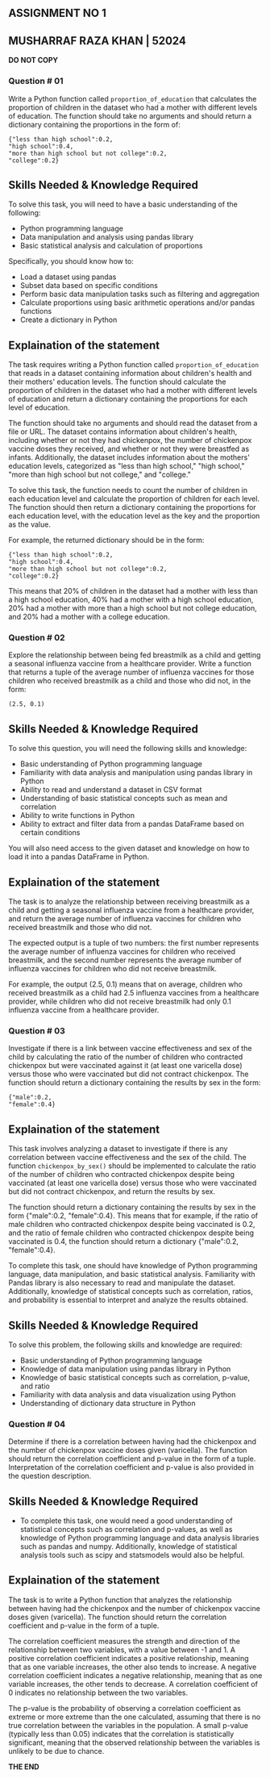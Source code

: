 ## ASSIGNMENT NO 1

## MUSHARRAF RAZA KHAN | 52024

**DO NOT COPY**

### Question # 01

Write a Python function called `proportion_of_education` that calculates the proportion of children in the dataset who had a mother with different levels of education. The function should take no arguments and should return a dictionary containing the proportions in the form of:

```
{"less than high school":0.2,
"high school":0.4,
"more than high school but not college":0.2,
"college":0.2}
```
## Skills Needed & Knowledge Required
To solve this task, you will need to have a basic understanding of the following:
- Python programming language
- Data manipulation and analysis using pandas library
- Basic statistical analysis and calculation of proportions

Specifically, you should know how to:
- Load a dataset using pandas
- Subset data based on specific conditions
- Perform basic data manipulation tasks such as filtering and aggregation
- Calculate proportions using basic arithmetic operations and/or pandas functions
- Create a dictionary in Python

## Explaination of the statement

The task requires writing a Python function called `proportion_of_education` that reads in a dataset containing information about children's health and their mothers' education levels. The function should calculate the proportion of children in the dataset who had a mother with different levels of education and return a dictionary containing the proportions for each level of education.

The function should take no arguments and should read the dataset from a file or URL. The dataset contains information about children's health, including whether or not they had chickenpox, the number of chickenpox vaccine doses they received, and whether or not they were breastfed as infants. Additionally, the dataset includes information about the mothers' education levels, categorized as "less than high school," "high school," "more than high school but not college," and "college."

To solve this task, the function needs to count the number of children in each education level and calculate the proportion of children for each level. The function should then return a dictionary containing the proportions for each education level, with the education level as the key and the proportion as the value.

For example, the returned dictionary should be in the form:
```
{"less than high school":0.2,
"high school":0.4,
"more than high school but not college":0.2,
"college":0.2}
```
This means that 20% of children in the dataset had a mother with less than a high school education, 40% had a mother with a high school education, 20% had a mother with more than a high school but not college education, and 20% had a mother with a college education.

### Question  # 02

Explore the relationship between being fed breastmilk as a child and getting a seasonal influenza vaccine from a healthcare provider. Write a function that returns a tuple of the average number of influenza vaccines for those children who received breastmilk as a child and those who did not, in the form:

```
(2.5, 0.1)
```
## Skills Needed & Knowledge Required 

To solve this question, you will need the following skills and knowledge:

- Basic understanding of Python programming language
- Familiarity with data analysis and manipulation using pandas library in Python
- Ability to read and understand a dataset in CSV format
- Understanding of basic statistical concepts such as mean and correlation
- Ability to write functions in Python
- Ability to extract and filter data from a pandas DataFrame based on certain conditions

You will also need access to the given dataset and knowledge on how to load it into a pandas DataFrame in Python.

## Explaination of the statement

The task is to analyze the relationship between receiving breastmilk as a child and getting a seasonal influenza vaccine from a healthcare provider, and return the average number of influenza vaccines for children who received breastmilk and those who did not. 

The expected output is a tuple of two numbers: the first number represents the average number of influenza vaccines for children who received breastmilk, and the second number represents the average number of influenza vaccines for children who did not receive breastmilk. 

For example, the output (2.5, 0.1) means that on average, children who received breastmilk as a child had 2.5 influenza vaccines from a healthcare provider, while children who did not receive breastmilk had only 0.1 influenza vaccine from a healthcare provider.


### Question # 03

Investigate if there is a link between vaccine effectiveness and sex of the child by calculating the ratio of the number of children who contracted chickenpox but were vaccinated against it (at least one varicella dose) versus those who were vaccinated but did not contract chickenpox. The function should return a dictionary containing the results by sex in the form:

```
{"male":0.2,
"female":0.4}
```
## Explaination of the statement
This task involves analyzing a dataset to investigate if there is any correlation between vaccine effectiveness and the sex of the child. The function `chickenpox_by_sex()` should be implemented to calculate the ratio of the number of children who contracted chickenpox despite being vaccinated (at least one varicella dose) versus those who were vaccinated but did not contract chickenpox, and return the results by sex. 

The function should return a dictionary containing the results by sex in the form {"male":0.2, "female":0.4}. This means that for example, if the ratio of male children who contracted chickenpox despite being vaccinated is 0.2, and the ratio of female children who contracted chickenpox despite being vaccinated is 0.4, the function should return a dictionary {"male":0.2, "female":0.4}. 

To complete this task, one should have knowledge of Python programming language, data manipulation, and basic statistical analysis. Familiarity with Pandas library is also necessary to read and manipulate the dataset. Additionally, knowledge of statistical concepts such as correlation, ratios, and probability is essential to interpret and analyze the results obtained.


## Skills Needed & Knowledge Required
To solve this problem, the following skills and knowledge are required:
- Basic understanding of Python programming language
- Knowledge of data manipulation using pandas library in Python
- Knowledge of basic statistical concepts such as correlation, p-value, and ratio
- Familiarity with data analysis and data visualization using Python
- Understanding of dictionary data structure in Python

### Question # 04

Determine if there is a correlation between having had the chickenpox and the number of chickenpox vaccine doses given (varicella). The function should return the correlation coefficient and p-value in the form of a tuple. Interpretation of the correlation coefficient and p-value is also provided in the question description.

## Skills Needed & Knowledge Required
- To complete this task, one would need a good understanding of statistical concepts such as correlation and p-values, as well as knowledge of Python programming language and data analysis libraries such as pandas and numpy. Additionally, knowledge of statistical analysis tools such as scipy and statsmodels would also be helpful.

## Explaination of the statement
The task is to write a Python function that analyzes the relationship between having had the chickenpox and the number of chickenpox vaccine doses given (varicella). The function should return the correlation coefficient and p-value in the form of a tuple.

The correlation coefficient measures the strength and direction of the relationship between two variables, with a value between -1 and 1. A positive correlation coefficient indicates a positive relationship, meaning that as one variable increases, the other also tends to increase. A negative correlation coefficient indicates a negative relationship, meaning that as one variable increases, the other tends to decrease. A correlation coefficient of 0 indicates no relationship between the two variables.

The p-value is the probability of observing a correlation coefficient as extreme or more extreme than the one calculated, assuming that there is no true correlation between the variables in the population. A small p-value (typically less than 0.05) indicates that the correlation is statistically significant, meaning that the observed relationship between the variables is unlikely to be due to chance.

**THE END**




















